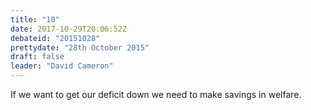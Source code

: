 ```yaml
---
title: "10"
date: 2017-10-29T20:06:52Z
debateid: "20151028"
prettydate: "28th October 2015"
draft: false
leader: "David Cameron"
---
```


If we want to get our deficit down we need to make savings in welfare.